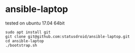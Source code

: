 # ansible-laptop

tested on ubuntu 17.04 64bit
```
sudo apt install git
git clone git@github.com:statusdroid/ansible-laptop.git
cd ansible-laptop
./bootstrap.sh
```
